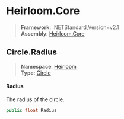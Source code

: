 # Heirloom.Core

> **Framework**: .NETStandard,Version=v2.1  
> **Assembly**: [Heirloom.Core][0]  

## Circle.Radius

> **Namespace**: [Heirloom][0]  
> **Type**: [Circle][1]  

#### Radius

The radius of the circle.

```cs
public float Radius
```

[0]: ../Heirloom.Core.md
[1]: Heirloom.Circle.md
